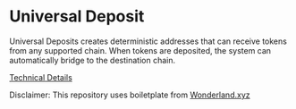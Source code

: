 # Universal Deposit

Universal Deposits creates deterministic addresses that can receive tokens from any supported chain. When tokens are deposited, the system can automatically bridge to the destination chain.

[Technical Details](DESIGN.md)

Disclaimer:
This repository uses boiletplate from [Wonderland.xyz](REFERENCE.md)
